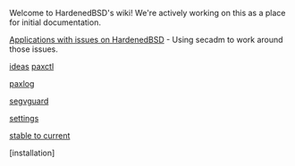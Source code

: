 Welcome to HardenedBSD's wiki! We're actively working on this as a place for initial documentation.

[Applications with issues on HardenedBSD](https://github.com/HardenedBSD/hardenedBSD/wiki/Non-Compliant-Applications) - Using secadm to work around those issues.

[ideas](https://github.com/HardenedBSD/hardenedBSD/wiki/idea---todo)
[paxctl](https://github.com/HardenedBSD/hardenedBSD/wiki/paxctl-memo)

[paxlog](https://github.com/HardenedBSD/hardenedBSD/wiki/paxlog)

[segvguard](https://github.com/HardenedBSD/hardenedBSD/wiki/segvguard2-ideas---brainstorm)

[settings](https://github.com/HardenedBSD/hardenedBSD/wiki/settings)

[stable to current](https://github.com/HardenedBSD/hardenedBSD/wiki/Stable-To-Current)

[installation]

